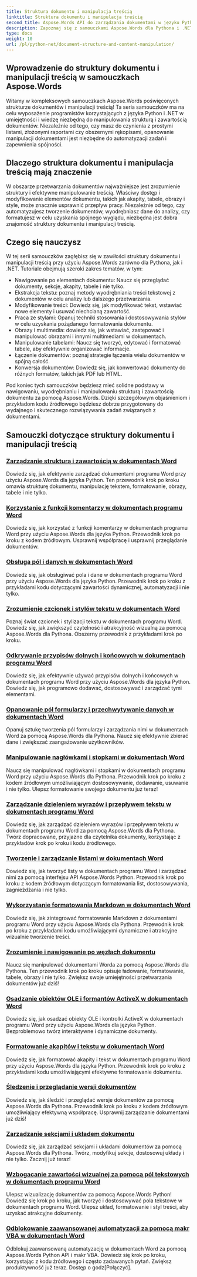 ```yaml
---
title: Struktura dokumentu i manipulacja treścią
linktitle: Struktura dokumentu i manipulacja treścią
second_title: Aspose.Words API do zarządzania dokumentami w języku Python
description: Zapoznaj się z samouczkami Aspose.Words dla Pythona i .NET, skupiającymi się na strukturze dokumentu i manipulacji treścią. Dowiedz się, jak efektywnie nawigować, wyodrębniać i modyfikować elementy dokumentu. Podano przykłady kodu źródłowego.
type: docs
weight: 10
url: /pl/python-net/document-structure-and-content-manipulation/
---
```


## Wprowadzenie do struktury dokumentu i manipulacji treścią w samouczkach Aspose.Words

Witamy w kompleksowych samouczkach Aspose.Words poświęconych strukturze dokumentów i manipulacji treścią! Ta seria samouczków ma na celu wyposażenie programistów korzystających z języka Python i .NET w umiejętności i wiedzę niezbędną do manipulowania strukturą i zawartością dokumentów. Niezależnie od tego, czy masz do czynienia z prostymi listami, złożonymi raportami czy obszernymi rękopisami, opanowanie manipulacji dokumentami jest niezbędne do automatyzacji zadań i zapewnienia spójności.

## Dlaczego struktura dokumentu i manipulacja treścią mają znaczenie

W obszarze przetwarzania dokumentów najważniejsze jest zrozumienie struktury i efektywne manipulowanie treścią. Właściwy dostęp i modyfikowanie elementów dokumentu, takich jak akapity, tabele, obrazy i style, może znacznie usprawnić przepływ pracy. Niezależnie od tego, czy automatyzujesz tworzenie dokumentów, wyodrębniasz dane do analizy, czy formatujesz w celu uzyskania spójnego wyglądu, niezbędna jest dobra znajomość struktury dokumentu i manipulacji treścią.

## Czego się nauczysz

W tej serii samouczków zagłębisz się w zawiłości struktury dokumentu i manipulacji treścią przy użyciu Aspose.Words zarówno dla Pythona, jak i .NET. Tutoriale obejmują szeroki zakres tematów, w tym:

- Nawigowanie po elementach dokumentu: Naucz się przeglądać dokumenty, sekcje, akapity, tabele i nie tylko.
- Ekstrakcja tekstu: poznaj metody wyodrębniania treści tekstowej z dokumentów w celu analizy lub dalszego przetwarzania.
- Modyfikowanie treści: Dowiedz się, jak modyfikować tekst, wstawiać nowe elementy i usuwać niechcianą zawartość.
- Praca ze stylami: Opanuj techniki stosowania i dostosowywania stylów w celu uzyskania pożądanego formatowania dokumentu.
- Obrazy i multimedia: dowiedz się, jak wstawiać, zastępować i manipulować obrazami i innymi multimediami w dokumentach.
- Manipulowanie tabelami: Naucz się tworzyć, edytować i formatować tabele, aby efektywnie organizować informacje.
- Łączenie dokumentów: poznaj strategie łączenia wielu dokumentów w spójną całość.
- Konwersja dokumentów: Dowiedz się, jak konwertować dokumenty do różnych formatów, takich jak PDF lub HTML.

Pod koniec tych samouczków będziesz mieć solidne podstawy w nawigowaniu, wyodrębnianiu i manipulowaniu strukturą i zawartością dokumentu za pomocą Aspose.Words. Dzięki szczegółowym objaśnieniom i przykładom kodu źródłowego będziesz dobrze przygotowany do wydajnego i skutecznego rozwiązywania zadań związanych z dokumentami.

## Samouczki dotyczące struktury dokumentu i manipulacji treścią
### [Zarządzanie strukturą i zawartością w dokumentach Word](./document-structure-content/)
Dowiedz się, jak efektywnie zarządzać dokumentami programu Word przy użyciu Aspose.Words dla języka Python. Ten przewodnik krok po kroku omawia strukturę dokumentu, manipulację tekstem, formatowanie, obrazy, tabele i nie tylko. 
### [Korzystanie z funkcji komentarzy w dokumentach programu Word](./document-comments/)
Dowiedz się, jak korzystać z funkcji komentarzy w dokumentach programu Word przy użyciu Aspose.Words dla języka Python. Przewodnik krok po kroku z kodem źródłowym. Usprawnij współpracę i usprawnij przeglądanie dokumentów.
### [Obsługa pól i danych w dokumentach Word](./document-fields/)
Dowiedz się, jak obsługiwać pola i dane w dokumentach programu Word przy użyciu Aspose.Words dla języka Python. Przewodnik krok po kroku z przykładami kodu dotyczącymi zawartości dynamicznej, automatyzacji i nie tylko. 
### [Zrozumienie czcionek i stylów tekstu w dokumentach Word](./document-fonts/)
Poznaj świat czcionek i stylizacji tekstu w dokumentach programu Word. Dowiedz się, jak zwiększyć czytelność i atrakcyjność wizualną za pomocą Aspose.Words dla Pythona. Obszerny przewodnik z przykładami krok po kroku.
### [Odkrywanie przypisów dolnych i końcowych w dokumentach programu Word](./document-footnotes-endnotes/)
Dowiedz się, jak efektywnie używać przypisów dolnych i końcowych w dokumentach programu Word przy użyciu Aspose.Words dla języka Python. Dowiedz się, jak programowo dodawać, dostosowywać i zarządzać tymi elementami. 
### [Opanowanie pól formularzy i przechwytywanie danych w dokumentach Word](./document-form-fields/)
Opanuj sztukę tworzenia pól formularzy i zarządzania nimi w dokumentach Word za pomocą Aspose.Words dla Pythona. Naucz się efektywnie zbierać dane i zwiększać zaangażowanie użytkowników. 
### [Manipulowanie nagłówkami i stopkami w dokumentach Word](./document-headers-footers/)
Naucz się manipulować nagłówkami i stopkami w dokumentach programu Word przy użyciu Aspose.Words dla Pythona. Przewodnik krok po kroku z kodem źródłowym umożliwiającym dostosowywanie, dodawanie, usuwanie i nie tylko. Ulepsz formatowanie swojego dokumentu już teraz!
### [Zarządzanie dzieleniem wyrazów i przepływem tekstu w dokumentach programu Word](./document-hyphenation/)
Dowiedz się, jak zarządzać dzieleniem wyrazów i przepływem tekstu w dokumentach programu Word za pomocą Aspose.Words dla Pythona. Twórz dopracowane, przyjazne dla czytelnika dokumenty, korzystając z przykładów krok po kroku i kodu źródłowego. 
### [Tworzenie i zarządzanie listami w dokumentach Word](./document-lists/)
Dowiedz się, jak tworzyć listy w dokumentach programu Word i zarządzać nimi za pomocą interfejsu API Aspose.Words Python. Przewodnik krok po kroku z kodem źródłowym dotyczącym formatowania list, dostosowywania, zagnieżdżania i nie tylko. 
### [Wykorzystanie formatowania Markdown w dokumentach Word](./document-markdown/)
Dowiedz się, jak zintegrować formatowanie Markdown z dokumentami programu Word przy użyciu Aspose.Words dla Pythona. Przewodnik krok po kroku z przykładami kodu umożliwiającymi dynamiczne i atrakcyjne wizualnie tworzenie treści. 
### [Zrozumienie i nawigowanie po węzłach dokumentu](./document-nodes/)
Naucz się manipulować dokumentami Worda za pomocą Aspose.Words dla Pythona. Ten przewodnik krok po kroku opisuje ładowanie, formatowanie, tabele, obrazy i nie tylko. Zwiększ swoje umiejętności przetwarzania dokumentów już dziś!
### [Osadzanie obiektów OLE i formantów ActiveX w dokumentach Word](./document-ole-objects-active-x/)
 Dowiedz się, jak osadzać obiekty OLE i kontrolki ActiveX w dokumentach programu Word przy użyciu Aspose.Words dla języka Python. Bezproblemowo twórz interaktywne i dynamiczne dokumenty.
### [Formatowanie akapitów i tekstu w dokumentach Word](./document-paragraphs/)
Dowiedz się, jak formatować akapity i tekst w dokumentach programu Word przy użyciu Aspose.Words dla języka Python. Przewodnik krok po kroku z przykładami kodu umożliwiającymi efektywne formatowanie dokumentu. 
### [Śledzenie i przeglądanie wersji dokumentów](./document-revisions/)
Dowiedz się, jak śledzić i przeglądać wersje dokumentów za pomocą Aspose.Words dla Pythona. Przewodnik krok po kroku z kodem źródłowym umożliwiający efektywną współpracę. Usprawnij zarządzanie dokumentami już dziś!
### [Zarządzanie sekcjami i układem dokumentu](./document-sections/)
Dowiedz się, jak zarządzać sekcjami i układami dokumentów za pomocą Aspose.Words dla Pythona. Twórz, modyfikuj sekcje, dostosowuj układy i nie tylko. Zacznij już teraz! 
### [Wzbogacanie zawartości wizualnej za pomocą pól tekstowych w dokumentach programu Word](./document-textboxes/)
Ulepsz wizualizację dokumentów za pomocą Aspose.Words Python! Dowiedz się krok po kroku, jak tworzyć i dostosowywać pola tekstowe w dokumentach programu Word. Ulepsz układ, formatowanie i styl treści, aby uzyskać atrakcyjne dokumenty.
### [Odblokowanie zaawansowanej automatyzacji za pomocą makr VBA w dokumentach Word](./document-vba-macros/)
Odblokuj zaawansowaną automatyzację w dokumentach Word za pomocą Aspose.Words Python API i makr VBA. Dowiedz się krok po kroku, korzystając z kodu źródłowego i często zadawanych pytań. Zwiększ produktywność już teraz. Dostęp o godz[Połączyć].